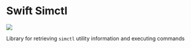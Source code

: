 # Swift Simctl

![](https://github.com/ahcode0919/swift-package-template/actions/workflows/swift.yml/badge.svg?branch=main)

Library for retrieving `simctl` utility information and executing commands
